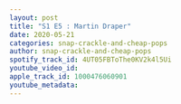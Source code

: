 ```yaml
---
layout: post
title: "S1 E5 : Martin Draper"
date: 2020-05-21
categories: snap-crackle-and-cheap-pops
author: snap-crackle-and-cheap-pops
spotify_track_id: 4UT05FBToThe0KV2k4l5Ui
youtube_video_id: 
apple_track_id: 1000476060901
youtube_metadata: 
---
```

